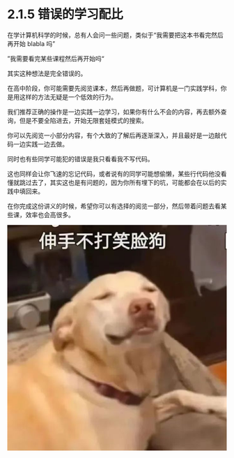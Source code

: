 # 2.1.5 错误的学习配比

在学计算机科学的时候，总有人会问一些问题，类似于“我需要把这本书看完然后再开始 blabla 吗”

”我需要看完某些课程然后再开始吗“

其实这种想法是完全错误的。

在高中阶段，你可能需要先阅览课本，然后再做题，可计算机是一门实践学科，你是用这样的方法无疑是一个低效的行为。

我们推荐正确的操作是一边实践一边学习，如果你有什么不会的内容，再去额外查询，但是不要全陷进去，开始无限套娃模式的搜索。

你可以先阅览一小部分内容，有个大致的了解后再逐渐深入，并且最好是一边敲代码一边实践一边去做。

同时也有些同学可能犯的错误是我只看看我不写代码。

这也同样会让你飞速的忘记代码，或者说有的同学可能想偷懒，某些行代码他没看懂就跳过去了，其实这也是有问题的，因为你所有埋下的坑，可能都会在以后的实践中填回来。

在你完成这份讲义的时候，希望你可以有选择的阅览一部分，然后带着问题去看某些课，效率也会高很多。

![](static/boxcnSq1JzWhVrFs3MePPzp5Txg.jpg)
